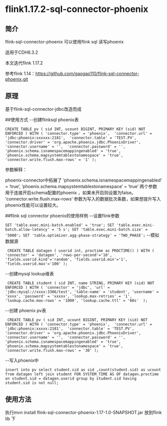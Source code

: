 # flink1.17.2-sql-connector-phoenix

## 简介
flink-sql-connector-phoenix 可以使用flink sql 读写phoenix

适用于CDH6.3.2 

本文迭代flink 1.17.2 

参考flink 1.14：https://github.com/gaogao110/flink-sql-connector-phoenix.git

## 原理
基于flink-sql-connector-jdbc改造而成

##使用方式
--创建flinksql  phoenix表

`CREATE TABLE pv (
     sid INT,
     ucount BIGINT,
     PRIMARY KEY (sid) NOT ENFORCED
 ) WITH (
   'connector.type' = 'phoenix', 
   'connector.url' = 'jdbc:phoenix:xxxxxx:2181', 
   'connector.table' = 'TEST.PV',  
   'connector.driver' = 'org.apache.phoenix.jdbc.PhoenixDriver', 
   'connector.username' = '', 
   'connector.password' = '',
   'phoenix.schema.isnamespacemappingenabled' = 'true',
   'phoenix.schema.mapsystemtablestonamespace' = 'true',
   'connector.write.flush.max-rows' = '1'
  );`
  
参数解释：

phoenix-connector中拓展了
‘phoenix.schema.isnamespacemappingenabled’ = ‘true’,
‘phoenix.schema.mapsystemtablestonamespace’ = ‘true’
两个参数 用于连接开启schema配置的phoenix ，如果未开启则设置为false。
‘connector.write.flush.max-rows’ 参数为写入的数据批次条数，如果想提升写入phoenix性能可以设置较大。

##flink sql connector phoenix的使用样例
--设置flink参数

` SET 'table.exec.mini-batch.enabled' = 'true';
 SET 'table.exec.mini-batch.allow-latency' = '5 s';
 SET 'table.exec.mini-batch.size' = '5000';
 SET 'table.optimizer.agg-phase-strategy' = 'TWO_PHASE';
 `
 --模拟数据源
 
` CREATE TABLE datagen (
  userid int,
  proctime as PROCTIME()
 ) WITH (
  'connector' = 'datagen',
  'rows-per-second'='10',
  'fields.userid.kind'='random',
  'fields.userid.min'='1',
  'fields.userid.max'='100'
 );`
 
 --创建mysql lookup维表
 
` CREATE TABLE student (
     sid INT,
     name STRING,
     PRIMARY KEY (sid) NOT ENFORCED
 ) WITH (
    'connector' = 'jdbc',
    'url' = 'jdbc:mysql://xxxx:3306/test',
    'table-name' = 'student',
    'username' = 'xxxx',
    'password' = 'xxxxx',
    'lookup.max-retries' = '1',
    'lookup.cache.max-rows' = '1000',
    'lookup.cache.ttl' = '60s' 
 );`
 
 --创建 phoenix pv表
 
` CREATE TABLE pv (
     sid INT,
     ucount BIGINT,
     PRIMARY KEY (sid) NOT ENFORCED
 ) WITH (
   'connector.type' = 'phoenix', 
   'connector.url' = 'jdbc:phoenix:xxxxx:2181', 
   'connector.table' = 'TEST.PV',  
   'connector.driver' = 'org.apache.phoenix.jdbc.PhoenixDriver', 
   'connector.username' = '', 
   'connector.password' = '',
   'phoenix.schema.isnamespacemappingenabled' = 'true',
   'phoenix.schema.mapsystemtablestonamespace' = 'true',
   'connector.write.flush.max-rows' = '30'
  );`
 
 --写入phoenix中
 
` insert into pv select student.sid as sid ,count(student.sid) as ucount from datagen left join student FOR SYSTEM_TIME AS OF datagen.proctime on student.sid = datagen.userid group by student.sid having student.sid is not null;
`
## 使用方法
执行mvn install flink-sql-connector-phoenix-1.17-1.0-SNAPSHOT.jar 放到flink lib 下
